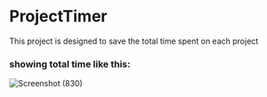 # ProjectTimer
This project is designed to save the total time spent on each project
### showing total time like this:
![Screenshot (830)](https://user-images.githubusercontent.com/42645973/115989231-ab43e200-a5d2-11eb-90a8-8aa7886dab4c.png)
